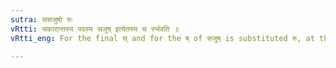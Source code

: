 ```yaml
---
sutra: ससजुषो रुः
vRtti: सकारान्तस्य पदस्य सजुष् इत्येतस्य च रुर्भवति ॥
vRtti_eng: For the final स् and for the ष् of सजुष् is substituted रु, at the end of a word.

---
```

